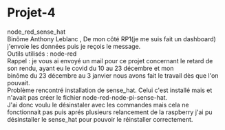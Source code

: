 # Projet-4
node_red_sense_hat
<br />Binôme Anthony Leblanc , De mon côté RP1(je me suis fait un dashboard) j'envoie les données puis je reçois le message.
<br />Outils utilisés : node-red
<br />Rappel : je vous ai envoyé un mail pour ce projet concernant le retard de son rendu, ayant eu le covid du 10 au 23 décembre et mon 
<br /> binôme du 23 décembre au 3 janvier nous avons fait le travail dès que l'on pouvait.
<br /> Problème rencontré installation de sense_hat. Celui c'est installé mais et n'avait pas créer le fichier node-red-node-pi-sense-hat. 
<br /> J'ai donc voulu le désinstaler avec les commandes mais cela ne fonctionnait pas puis aprés plusieurs relancement de la raspberry j'ai pu 
<br /> désinstaller le sense_hat pour pouvoir le réinstaller correctement.

